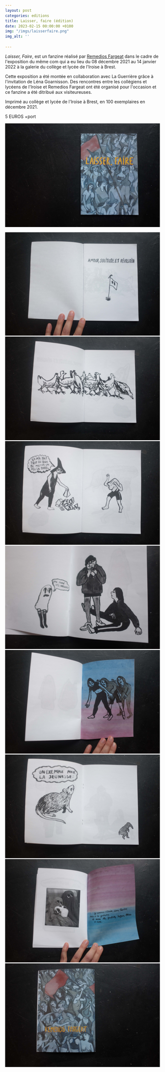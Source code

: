 ```yaml
---
layout: post
categories: editions
title: Laisser, faire (édition)
date: 2023-02-15 00:00:00 +0100
img: "/imgs/laisserfaire.png"
img_alt: ''

---
```

_Laisser, Faire_, est un fanzine réalisé par [Remedios Fargeat](https://laguerriere.net/artistes/2021/05/08/artistes-remedios-fargeat.html) dans le cadre de l'exposition du même com qui a eu lieu du 08 décembre 2021 au 14 janvier 2022 à la galerie du collège et lycée de l'Iroise à Brest.

Cette exposition a été montée en collaboration avec La Guerrière grâce à l'invitation de Léna Goarnisson. Des rencontres entre les collégiens et lycéens de l'Iroise et Remedios Fargeat ont été organisé pour l'occasion et ce fanzine a été ditribué aux visiteureuses.

Imprimé au collège et lycée de l'Iroise à Brest, en 100 exemplaires en décembre 2021.

5 EUROS +port

![](/imgs/dscf6819-copie.jpg)

_![](/imgs/dscf6820-copie.jpg)![](/imgs/dscf6821-copie.jpg)![](/imgs/dscf6822-copie.jpg)![](/imgs/dscf6824-copie.jpg)![](/imgs/dscf6825-copie.jpg)![](/imgs/dscf6823-copie.jpg)![](/imgs/dscf6827-copie.jpg)![](/imgs/dscf6828-copie.jpg)_